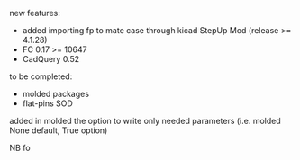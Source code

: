 new features:
* added importing fp to mate case through kicad StepUp Mod (release >= 4.1.28)
* FC 0.17 >= 10647
* CadQuery 0.52

to be completed:
* molded packages
* flat-pins SOD


added in molded the option to write only needed parameters (i.e. molded None default, True option)

NB fo
